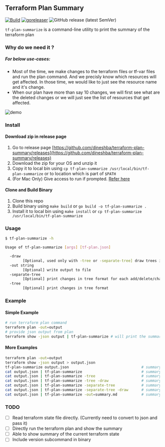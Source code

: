 ## Terraform Plan Summary

[![Build](https://github.com/dineshba/terraform-plan-summary/actions/workflows/build.yml/badge.svg?branch=main)](https://github.com/dineshba/terraform-plan-summary/actions/workflows/build.yml) [![goreleaser](https://github.com/dineshba/terraform-plan-summary/actions/workflows/release.yml/badge.svg)](https://github.com/dineshba/terraform-plan-summary/actions/workflows/release.yml) ![GitHub release (latest SemVer)](https://img.shields.io/github/v/release/dineshba/terraform-plan-summary)

`tf-plan-summarize` is a command-line utility to print the summary of the terraform plan

### Why do we need it ?

##### For below use-cases:
- Most of the time, we make changes to the terraform files or tf-var files and run the plan command. And we precisly know which resources will get affected. In those time, we would like to just see the resource name and it's change.
- When our plan have more than say 10 changes, we will first see what are the deleted changes or we will just see the list of resources that get affected.

![demo](example/demo.gif)

### Install

#### Download zip in release page
1. Go to release page [https://github.com/dineshba/terraform-plan-summary/releases](https://github.com/dineshba/terraform-plan-summary/releases)
2. Download the zip for your OS and unzip it
3. Copy it to local bin using `cp tf-plan-summarize /usr/local/bin/tf-plan-summarize` or to location which is part of `$PATH`
4. (For Mac Only) Give access to run if prompted. [Refer here](https://stackoverflow.com/a/19551359/5305962)

#### Clone and Build Binary
1. Clone this repo
2. Build binary using `make build` or `go build -o tf-plan-summarize .`
3. Install it to local bin using `make install` or `cp tf-plan-summarize /usr/local/bin/tf-plan-summarize`

### Usage

```sh
$ tf-plan-summarize -h

Usage of tf-plan-summarize [args] [tf-plan.json]

  -draw
        [Optional, used only with -tree or -separate-tree] draw trees instead of plain tree
  -out string
        [Optional] write output to file
  -separate-tree
        [Optional] print changes in tree format for each add/delete/change/recreate changes
  -tree
        [Optional] print changes in tree format
```

### Example

#### Simple Example
```sh
# run terraform plan command
terraform plan -out=output
# provide json output from plan
terraform show -json output | tf-plan-summarize # will print the summary in stdout in table format
```

#### More Examples
```sh
terraform plan -out=output
terraform show -json output > output.json
tf-plan-summarize output.json                                 # summary in table format
cat output.json | tf-plan-summarize                           # summary in table format
cat output.json | tf-plan-summarize -tree                     # summary in tree format
cat output.json | tf-plan-summarize -tree -draw               # summary in 2D tree format
cat output.json | tf-plan-summarize -separate-tree            # summary in separate tree format
cat output.json | tf-plan-summarize -separate-tree -draw      # summary in separate 2D tree format
cat output.json | tf-plan-summarize -out=summary.md           # summary in output file instead of stdout
```

### TODO

- [ ] Read terraform state file directly. (Currently need to convert to json and pass it)
- [ ] Directly run the terraform plan and show the summary
- [ ] Able to show summary of the current terraform state
- [ ] Include version subcommand in binary
